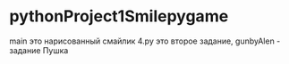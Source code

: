 # pythonProject1Smilepygame
main это нарисованный смайлик
4.py это второе задание,
gunbyAlen - задание Пушка
